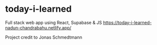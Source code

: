 # today-i-learned
 Full stack web app using React, Supabase & JS
https://today-i-learned-nadun-chandrabahu.netlify.app/

Project credit to Jonas Schmedtmann
